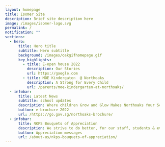 ```yaml
---
layout: homepage
title: Isomer Site
description: Brief site description here
image: /images/isomer-logo.svg
permalink: /
notification: ""
sections:
  - hero:
      title: Hero title
      subtitle: Hero subtitle
      background: /images/oakgifhomepage.gif
      key_highlights:
        - title: E-open house 2022
          description: Our Stories
          url: https://google.com
        - title: MOE Kindergaten  @ Northoaks
          description: A Strong for Every Child
          url: /parents/moe-kindergarten-at-northoaks/
  - infobar:
      title: Latest News
      subtitle: school updates
      description: Where children Grow and Glow Makes Northoaks Your School Of Choice!
      button: e-brochure 2022
      url: /https://go.gov.sg/northoaks-brochure/
  - infobar:
      title: NKPS Bouquets of Appreciation
      description: We strive to do better, for our staff, students & even stakeholders
      button: Appreciation messages
      url: /about-us/nkps-bouquets-of-appreciation/
---
```

